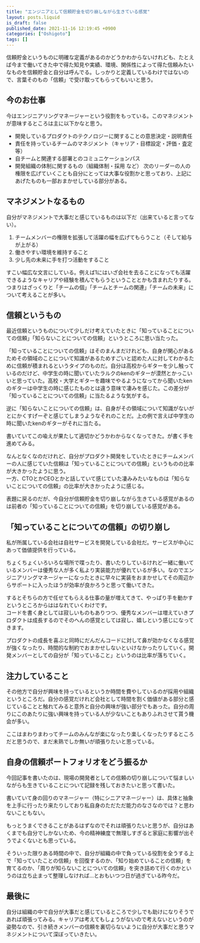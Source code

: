 ```yaml
---
title: "エンジニアとして信頼貯金を切り崩しながら生きている感覚"
layout: posts.liquid
is_draft: false
published_date: 2021-11-16 12:19:45 +0900
categories: ["Oshigoto"]
tags: []
---
```


信頼貯金というものに明確な定義があるのかどうかわからないけれども、たとえば今まで働いてきた中で得た知見や実績、環境、関係性によって得た信頼みたいなものを信頼貯金と自分は呼んでる。しっかりと定義しているわけではないので、言葉そのもの「信頼」で受け取ってもらってもいいと思う。

## 今のお仕事
今はエンジニアリングマネージャーという役割をもっている。このマネジメントが意味するところは主に以下かなと思う。

- 開発しているプロダクトのテクノロジーに関することの意思決定・説明責任
- 責任を持っているチームのマネジメント（キャリア・目標設定・評価・査定 等）
- 自チームと関連する部署とのコミュニケーションパス
- 開発組織の体制に関するもの（組織体制・採用 など）
次のリーダーの人の権限を広げていくことも自分にとっては大事な役割かと思っており、上記にあげたものも一部おまかせしている部分がある。

## マネジメントなるもの
自分がマネジメントで大事だと感じているものは以下だ（出来ていると言ってない）。

1. チームメンバーの権限を拡張して活躍の幅を広げてもらうこと（そして給与が上がる）  
2. 働きやすい環境を維持すること  
3. 少し先の未来に手を打つ活動をすること

すこい幅広な文言にしている。例えば1にはいざ会社を去ることになっても活躍できるようなキャリアや経験を積んでもらうということとかも含まれたりする。つまりはざっくりと「チームの個」「チームとチームの関連」「チームの未来」について考えることが多い。

## 信頼というもの
最近信頼というものについて少しだけ考えていたときに「知っていることについての信頼」「知らないことについての信頼」というところに思い当たった。

「知っていることについての信頼」はそのまんまだけれども、自身が関心があるためその領域のことについて知識があるためすごいと認めた人に対してわかるために信頼が積まれるというタイプのものだ。自分は高校からギターを少し触っているのだけど、中学生の時に聞いていたラルクのkenのギターが漠然とかっこいいと思っていた。高校・大学とギターを趣味でやるようになってから聞いたkenのギターは中学生の時に感じたものとは違う意味で凄みを感じた。この差分が「知っていることについての信頼」に当たるような気がする。

逆に「知らないことについての信頼」は、自身がその領域について知識がないがとにかくすげーぞと感じてしまうようなそれのことだ。上の例で言えば中学生の時に聞いたkenのギターがそれに当たる。

書いていてこの喩えが果たして適切かどうかわからなくなってきた。が書く手を進めてみる。

なんとなくなのだけれど、自分がプロダクト開発をしていたときにチームメンバーの人に感じていた信頼は「知っていることについての信頼」というものの比率が大きかったように思う。  
一方、CTOとかCEOとかと話していて感じていた凄みみたいなものは「知らないことについての信頼」の比率が大きかったように感じる。

表題に戻るのだが、今自分が信頼貯金を切り崩しながら生きている感覚があるのは前者の「知っていることについての信頼」を切り崩している感覚がある。

## 「知っていることについての信頼」の切り崩し
私が所属している会社は自社サービスを開発している会社だ。サービスが中心にあって価値提供を行っている。

ちょくちょくいろいろな場所で喋ったり、書いたりしているけれど一緒に働いているメンバーは優秀な人が多く私より実装能力が優れているが多い。なのでエンジニアリングマネージャーになったときに早々に実装をおまかせしてその周辺からサポートに入ったほうが効率が良かろうと思って働いてきた。

するとそちらの方で任せてもらえる仕事の量が増えてきて、やっぱり手を動かすというところからははなれていくわけです。  
コードを書く身としては寂しいものもありつつ、優秀なメンバーは増えていきプロダクトは成長するのでそのへんの感覚としては寂し、嬉しという感じになってきます。

プロダクトの成長を喜ぶと同時にだんだんコードに対して鼻が効かなくなる感覚が強くなったり、時間的な制約でおまかせしないといけなかったりしていく。開発メンバーとしての自分が「知っていること」というのは比率が落ちていく。

## 注力していること
その他方で自分が興味を持っているというか時間を費やしているのが採用や組織というところだ。自分の感覚だけれど会社として時間を割く価値がある部分と感じていることと触れてみると意外と自分の興味が強い部分でもあった。自分の周りにこのあたりに強い興味を持っている人が少ないこともありふれさせて貰う機会が多い。

ここはまわりまわってチームのみんなが楽になったり楽しくなったりするところだと思うので、まだ未熟でしか無いが頑張りたいと思っている。

## 自身の信頼ポートフォリオをどう振るか
今回記事を書いたのは、現場の開発者としての信頼の切り崩しについて悩ましいながらも生きていることについて記録を残しておきたいと思って書いた。

書いていて身の回りのマネージャー（特にシニアマネージャー）は、具体と抽象を上手に行ったり来たりしており私自身のただただ能力のなさなのでは？と思わないこともない。

もっとうまくできることがあるはずなのでそれは頑張りたいと思うが、自分はあくまでも自分でしかないため、今の精神練度で無理しすぎると家庭に影響が出そうでよくないとも思っている。

そういった限りある時間の中で、自分が組織の中で負っている役割を全うする上で「知っていたことの信頼」を回復するのか、「知り始めていることの信頼」を育てるのか、「周りが知らないことについての信頼」を突き詰めて行くのかというのは立ち止まって整理しなければ...とおもいつつ日が過ぎている昨今だ。

## 最後に
自分は組織の中で自分が大事だと感じているところで少しでも助けになりそうであれば頑張ってみる。キャリアは考えてもしょうがないので考えないというのが姿勢なので、引き続きメンバーの信頼を裏切らないように自分が大事だと思うマネジメントについて深ぼっていきたい。


